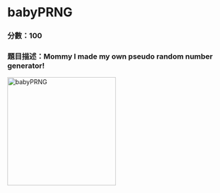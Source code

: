 # babyPRNG
### 分數：100
### 題目描述：Mommy I made my own pseudo random number generator!
<img width="245" alt="babyPRNG" src="https://user-images.githubusercontent.com/90737813/149651197-26bd5c5d-cc1e-4c88-9d8d-2f56982d4efd.png">
